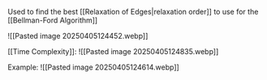 Used to find the best [[Relaxation of Edges|relaxation order]] to use for the [[Bellman-Ford Algorithm]] 

![[Pasted image 20250405124452.webp]]

[[Time Complexity]]:
![[Pasted image 20250405124835.webp]]

Example:
![[Pasted image 20250405124614.webp]]
